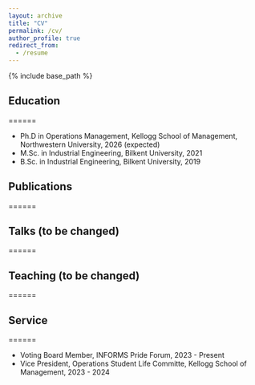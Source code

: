 ```yaml
---
layout: archive
title: "CV"
permalink: /cv/
author_profile: true
redirect_from:
  - /resume
---
```


{% include base_path %}

## Education
======
* Ph.D in Operations Management, Kellogg School of Management, Northwestern University, 2026 (expected)
* M.Sc. in Industrial Engineering, Bilkent University, 2021
* B.Sc. in Industrial Engineering, Bilkent University, 2019
  

## Publications 
======

## Talks (to be changed)
======

## Teaching (to be changed)
======

## Service
======
* Voting Board Member, INFORMS Pride Forum, 2023 - Present 
* Vice President, Operations Student Life Committe, Kellogg School of Management, 2023 - 2024
